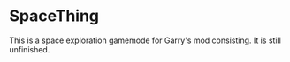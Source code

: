 SpaceThing
==========


This is a space exploration gamemode for Garry's mod consisting. It is still
unfinished.
